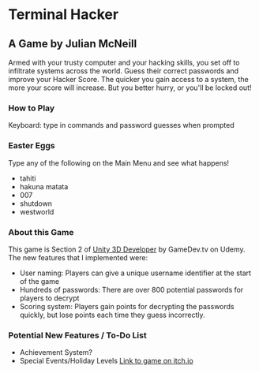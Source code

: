 # Terminal Hacker
## A Game by Julian McNeill

Armed with your trusty computer and your hacking skills, you set off to
infiltrate systems across the world. Guess their correct passwords and
improve your Hacker Score. The quicker you gain access to a system, the
more your score will increase. But you better hurry, or you'll be locked
out!

### How to Play
Keyboard: type in commands and password guesses when prompted

### Easter Eggs
Type any of the following on the Main Menu and see what happens!
+ tahiti
+ hakuna matata
+ 007
+ shutdown
+ westworld

### About this Game
This game is Section 2 of [Unity 3D Developer](https://www.udemy.com/unitycourse2/learn/v4/overview)
by GameDev.tv on Udemy. The new features that I implemented were:
+ User naming: Players can give a unique username identifier at the start
of the game
+ Hundreds of passwords: There are over 800 potential passwords for players
to decrypt
+ Scoring system: Players gain points for decrypting the passwords quickly,
but lose points each time they guess incorrectly.

### Potential New Features / To-Do List
+ Achievement System?
+ Special Events/Holiday Levels
[Link to game on itch.io]()